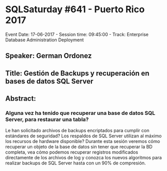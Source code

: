# SQLSaturday #641 - Puerto Rico 2017
Event Date: 17-06-2017 - Session time: 09:45:00 - Track: Enterprise Database Administration  Deployment
## Speaker: German Ordonez
## Title: Gestión de Backups y recuperación en bases de datos SQL Server
## Abstract:
### Alguna vez ha tenido que recuperar una base de datos SQL Server, para restaurar una tabla? 
Le han solicitado archivos de backups encriptados para cumplir con estándares de seguridad?
Los respaldos de SQL Server utilizan al máximo los recursos de hardware disponible?
Durante esta sesión veremos cómo recuperar un objeto de la base de datos sin tener que recuperar la BD completa, vea cómo podemos recuperar registros modificados directamente de los archivos de log y conozca los nuevos algoritmos para realizar backups de SQL Server hasta con un 90% de compresión.
